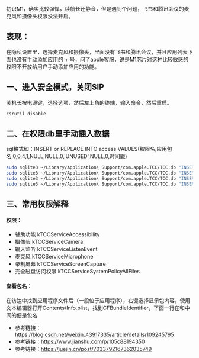 初识M1，确实比较强悍，续航长还静音，但是遇到个问题，飞书和腾讯会议的麦克风和摄像头权限没法开启。

## 表现：

在隐私设置里，选择麦克风和摄像头，里面没有飞书和腾讯会议，并且应用列表下面也没有手动添加应用的 + 号，问了apple客服，说是M1芯片对这种比较敏感的权限不开放给用户手动添加应用的功能。

## 一、进入安全模式，关闭SIP

关机长按电源键，选择选项，然后左上角的终端，输入命令，然后重启。

```bash
csrutil disable
```  

## 二、在权限db里手动插入数据

sql格式如：INSERT or REPLACE INTO access VALUES(权限名,应用包名,0,0,4,1,NULL,NULL,0,'UNUSED',NULL,0,时间戳)

```bash
sudo sqlite3 ~/Library/Application\ Support/com.apple.TCC/TCC.db "INSERT or REPLACE INTO access VALUES('kTCCServiceMicrophone','com.tencent.meeting',0,0,4,1,NULL,NULL,0,'UNUSED',NULL,0,1622199671);"
sudo sqlite3 ~/Library/Application\ Support/com.apple.TCC/TCC.db "INSERT or REPLACE INTO access VALUES('kTCCServiceMicrophone','com.bytedance.macos.feishu',0,0,4,1,NULL,NULL,0,'UNUSED',NULL,0,1622199671);"
sudo sqlite3 ~/Library/Application\ Support/com.apple.TCC/TCC.db "INSERT or REPLACE INTO access VALUES('kTCCServiceCamera','com.tencent.meeting',0,0,4,1,NULL,NULL,0,'UNUSED',NULL,0,1622199671);"
sudo sqlite3 ~/Library/Application\ Support/com.apple.TCC/TCC.db "INSERT or REPLACE INTO access VALUES('kTCCServiceCamera','com.bytedance.macos.feishu',0,0,4,1,NULL,NULL,0,'UNUSED',NULL,0,1622199671);"
```

## 三、常用权限解释

#### 权限：
+ 辅助功能 kTCCServiceAccessibility
+ 摄像头 kTCCServiceCamera
+ 输入监听 kTCCServiceListenEvent
+ 麦克风 kTCCServiceMicrophone
+ 录制屏幕 kTCCServiceScreenCapture
+ 完全磁盘访问权限 kTCCServiceSystemPolicyAllFiles

#### 查看包名：
在访达中找到应用程序文件后（一般位于应用程序），右键选择显示包内容，使用文本编辑器打开Contents/Info.plist，找到<key>CFBundleIdentifier</key>，下面一行在<string>和</string>中间的便是包名


* 参考链接：https://blog.csdn.net/weixin_43917335/article/details/109245795
* 参考链接：https://www.jianshu.com/p/105c88194350
* 参考链接：https://juejin.cn/post/7033792167362035749